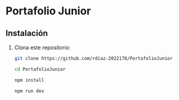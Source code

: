 # Portafolio Junior

## Instalación

1. Clona este repositorio:
   ```bash
   git clone https://github.com/rdiaz-2022178/PortafolioJunior

   cd PortafolioJunior

   npm install

   npm run dev
